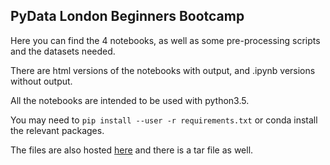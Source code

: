 ## PyData London Beginners Bootcamp

Here you can find the 4 notebooks, as well as some pre-processing scripts and the datasets needed.

There are html versions of the notebooks with output, and .ipynb versions without output.

All the notebooks are intended to be used with python3.5.

You may need to `pip install --user -r requirements.txt` or conda install the relevant packages.

The files are also hosted [here](https://conrad.pythonanywhere.com/pydata) and there is a tar file as well.


